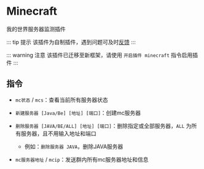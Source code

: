 # Minecraft

我的世界服务器监测插件

::: tip 提示
该插件为自制插件，遇到问题可及时[反馈](/start/sakura#bot出问题了怎么办)
:::

::: warning 注意
该插件已迁移至新框架，请使用 `开启插件 minecraft` 指令启用插件
:::

## 指令

- `mc状态` / `mcs`：查看当前所有服务器状态

- `新建服务器 [Java/Be] [地址] [端口]`：创建mc服务器

- `删除服务器 [JAVA/BE/ALL] [地址] [端口]`：删除指定或全部服务器，`ALL` 为所有服务器，且不用输入地址和端口

    - 例如：`删除服务器 JAVA`，删除JAVA服务器

- `mc服务器地址` / `mcip`：发送群内所有mc服务器地址和信息